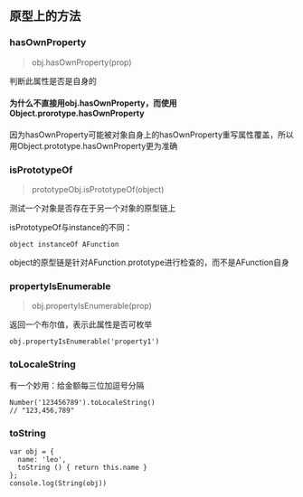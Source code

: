 ## 原型上的方法

### hasOwnProperty
> obj.hasOwnProperty(prop)

判断此属性是否是自身的

#### 为什么不直接用obj.hasOwnProperty，而使用Object.prorotype.hasOwnProperty

因为hasOwnProperty可能被对象自身上的hasOwnProperty重写属性覆盖，所以用Object.prototype.hasOwnProperty更为准确

### isPrototypeOf

> prototypeObj.isPrototypeOf(object)

测试一个对象是否存在于另一个对象的原型链上   

isPrototypeOf与instance的不同：
```
object instanceOf AFunction
```   

object的原型链是针对AFunction.prototype进行检查的，而不是AFunction自身

### propertyIsEnumerable
> obj.propertyIsEnumerable(prop)

返回一个布尔值，表示此属性是否可枚举   
```
obj.propertyIsEnumerable('property1')
```

### toLocaleString
有一个妙用：给金额每三位加逗号分隔   
```
Number('123456789').toLocaleString()
// "123,456,789"
```

### toString
```
var obj = {
  name: 'leo',
  toString () { return this.name }
};
console.log(String(obj))
```